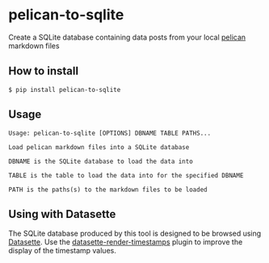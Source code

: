 # pelican-to-sqlite

Create a SQLite database containing data posts from your local [pelican](https://blog.getpelican.com) markdown files

## How to install

    $ pip install pelican-to-sqlite

## Usage

    Usage: pelican-to-sqlite [OPTIONS] DBNAME TABLE PATHS...

    Load pelican markdown files into a SQLite database

    DBNAME is the SQLite database to load the data into

    TABLE is the table to load the data into for the specified DBNAME

    PATH is the paths(s) to the markdown files to be loaded


## Using with Datasette

The SQLite database produced by this tool is designed to be browsed using [Datasette](https://datasette.readthedocs.io/). Use the [datasette-render-timestamps](https://github.com/simonw/datasette-render-timestamps) plugin to improve the display of the timestamp values.
